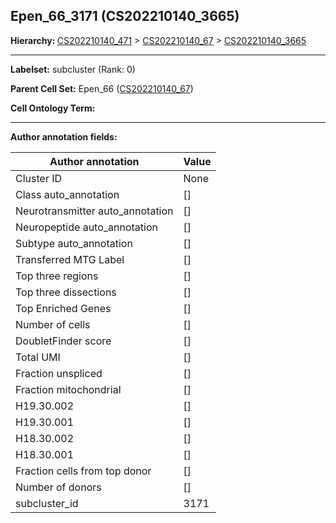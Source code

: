 ## Epen_66_3171 (CS202210140_3665)
<b>Hierarchy: </b>
[CS202210140_471](https://purl.brain-bican.org/taxonomy/CS202210140#CS202210140_471) >
[CS202210140_67](https://purl.brain-bican.org/taxonomy/CS202210140#CS202210140_67) >
[CS202210140_3665](https://purl.brain-bican.org/taxonomy/CS202210140#CS202210140_3665)

---


**Labelset:** subcluster (Rank: 0)

**Parent Cell Set:** Epen_66 ([CS202210140_67](https://purl.brain-bican.org/taxonomy/CS202210140#CS202210140_67))



**Cell Ontology Term:** 

[MARKER GENES.]: #


---

[TRANSFERRED ANNOTATIONS.]: #


[AUTHOR ANNOTATION FIELDS.]: #


**Author annotation fields:**

| Author annotation | Value |
|-------------------|-------|
|Cluster ID|None|
|Class auto_annotation|[]|
|Neurotransmitter auto_annotation|[]|
|Neuropeptide auto_annotation|[]|
|Subtype auto_annotation|[]|
|Transferred MTG Label|[]|
|Top three regions|[]|
|Top three dissections|[]|
|Top Enriched Genes|[]|
|Number of cells|[]|
|DoubletFinder score|[]|
|Total UMI|[]|
|Fraction unspliced|[]|
|Fraction mitochondrial|[]|
|H19.30.002|[]|
|H19.30.001|[]|
|H18.30.002|[]|
|H18.30.001|[]|
|Fraction cells from top donor|[]|
|Number of donors|[]|
|subcluster_id|3171|
